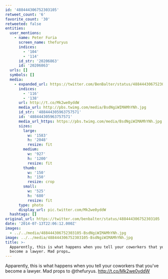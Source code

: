 ```yaml
---
id: '488444306752303105'
retweet_count: '6'
favorite_count: '30'
retweeted: false
entities:
  user_mentions:
    - name: Peter Furia
      screen_name: thefuryus
      indices:
        - '104'
        - '114'
      id_str: '20206863'
      id: '20206863'
  urls: []
  symbols: []
  media:
    - expanded_url: https://twitter.com/BenBalter/status/488444306752303105/photo/1
      indices:
        - '116'
        - '138'
      url: http://t.co/Mk2we0yddW
      media_url: http://pbs.twimg.com/media/BsdNgiWIMAMhYNh.jpg
      id_str: '488444305963757571'
      id: '488444305963757571'
      media_url_https: https://pbs.twimg.com/media/BsdNgiWIMAMhYNh.jpg
      sizes:
        large:
          w: '1583'
          h: '2048'
          resize: fit
        medium:
          w: '927'
          h: '1200'
          resize: fit
        thumb:
          w: '150'
          h: '150'
          resize: crop
        small:
          w: '525'
          h: '680'
          resize: fit
      type: photo
      display_url: pic.twitter.com/Mk2we0yddW
  hashtags: []
original_url: https://twitter.com/benbalter/status/488444306752303105
date: '2014-07-13T22:06:12.000Z'
images:
  - ../../media/488444306752303105-BsdNgiWIMAMhYNh.jpg
image: ../../media/488444306752303105-BsdNgiWIMAMhYNh.jpg
title: >-
  Apparently, this is what happens when you tell your coworkers that you've
  become a lawyer. Mad props…
---
```


Apparently, this is what happens when you tell your coworkers that you've become a lawyer. Mad props to @thefuryus. http://t.co/Mk2we0yddW